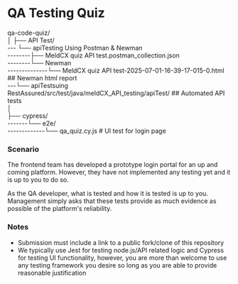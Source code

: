 # QA Testing Quiz
qa-code-quiz/<br>
│
├── API Test/<br>
--- └── apiTesting Using Postman & Newman<br>
--------├── MeldCX quiz API test.postman_collection.json<br>
--------└── Newman <br>
--------------└── MeldCX quiz API test-2025-07-01-16-39-17-015-0.html       ## Newman html report<br>
---└── apiTestsuing RestAssured/src/test/java/meldCX_API_testing/apiTest/    ## Automated API tests<br>
│<br>
├── cypress/<br>
-------└── e2e/<br>
 -------------└── qa_quiz.cy.js # UI test for login page<br>
  
### Scenario
The frontend team has developed a prototype login portal for an up and coming platform.
However, they have not implemented any testing yet and it is up to you to do so.

As the QA developer, what is tested and how it is tested is up to you.
Management simply asks that these tests provide as much evidence as possible of the platform's reliability.

### Notes
- Submission must include a link to a public fork/clone of this repository
- We typically use Jest for testing node.js/API related logic and Cypress for testing UI functionality, however, you are more than welcome to use any testing framework you desire so long as you are able to provide reasonable justification
